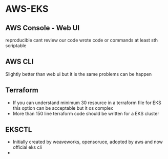 # AWS-EKS
## AWS Console - Web UI
reproducible
cant review our code
wrote code or commands at least sth scriptable

## AWS CLI
Slightly better than web ui but it is the same problems can be happen

## Terraform
- If you can understand minimum 30 resource in a terraform file for EKS this option can be acceptable but it os complex
- More than 150 line terraform code should be written for a EKS cluster

## EKSCTL
- Initially created by weaveworks, opensoruce, adopted by aws and now official eks cli
- 